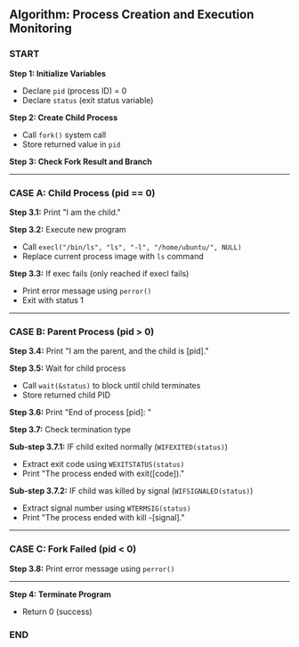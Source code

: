 ## Algorithm: Process Creation and Execution Monitoring

### **START**

**Step 1: Initialize Variables**
- Declare `pid` (process ID) = 0
- Declare `status` (exit status variable)

**Step 2: Create Child Process**
- Call `fork()` system call
- Store returned value in `pid`

**Step 3: Check Fork Result and Branch**

---

### **CASE A: Child Process (pid == 0)**

**Step 3.1:** Print "I am the child."

**Step 3.2:** Execute new program
- Call `execl("/bin/ls", "ls", "-l", "/home/ubuntu/", NULL)`
- Replace current process image with `ls` command

**Step 3.3:** If exec fails (only reached if execl fails)
- Print error message using `perror()`
- Exit with status 1

---

### **CASE B: Parent Process (pid > 0)**

**Step 3.4:** Print "I am the parent, and the child is [pid]."

**Step 3.5:** Wait for child process
- Call `wait(&status)` to block until child terminates
- Store returned child PID

**Step 3.6:** Print "End of process [pid]: "

**Step 3.7:** Check termination type

**Sub-step 3.7.1:** IF child exited normally (`WIFEXITED(status)`)
- Extract exit code using `WEXITSTATUS(status)`
- Print "The process ended with exit([code])."

**Sub-step 3.7.2:** IF child was killed by signal (`WIFSIGNALED(status)`)
- Extract signal number using `WTERMSIG(status)`
- Print "The process ended with kill -[signal]."

---

### **CASE C: Fork Failed (pid < 0)**

**Step 3.8:** Print error message using `perror()`

---

**Step 4: Terminate Program**
- Return 0 (success)

### **END**
